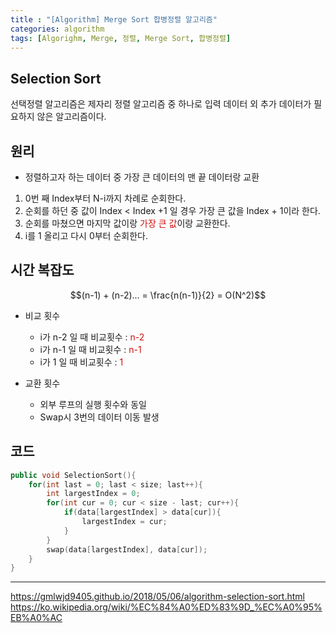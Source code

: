 ```yaml
---
title : "[Algorithm] Merge Sort 합병정렬 알고리즘"
categories: algorithm
tags: [Algorighm, Merge, 정렬, Merge Sort, 합병정렬]
---
```


## Selection Sort
선택정렬 알고리즘은 제자리 정렬 알고리즘 중 하나로 입력 데이터 외 추가 데이터가 필요하지 않은 알고리즘이다.

## 원리
- 정렬하고자 하는 데이터 중 가장 큰 데이터의 맨 끝 데이터랑 교환
1. 0번 째 Index부터 N-i까지 차례로 순회한다.
2. 순회를 하던 중 값이 Index < Index +1 일 경우 가장 큰 값을 Index + 1이라 한다.
3. 순회를 마쳤으면 마지막 값이랑 <font color='dodgerred'>가장 큰 값</font>이랑 교환한다.
4. i를 1 올리고 다시 0부터 순회한다.

## 시간 복잡도

$$(n-1) + (n-2)... = \frac{n(n-1)}{2} = O(N^2)$$

- 비교 횟수
	- i가 n-2 일 때 비교횟수 : <font color='dodgerred'>n-2</font>
	- i가 n-1 일 때 비교횟수 : <font color='dodgerred'>n-1</font>
	- i가 1 일 때 비교횟수 : <font color='dodgerred'>1</font>

- 교환 횟수
	- 외부 루프의 실행 횟수와 동일
	- Swap시 3번의 데이터 이동 발생

## 코드
```cpp
public void SelectionSort(){
	for(int last = 0; last < size; last++){
		int largestIndex = 0;
		for(int cur = 0; cur < size - last; cur++){
			if(data[largestIndex] > data[cur]){
				largestIndex = cur;
			}
		}
		swap(data[largestIndex], data[cur]);
	}
}
```

---

<div class="Reference">
<div class="callout-header"> </div>
<p>
<a href="https://gmlwjd9405.github.io/2018/05/06/algorithm-selection-sort.html">https://gmlwjd9405.github.io/2018/05/06/algorithm-selection-sort.html</a>
<a href="https://ko.wikipedia.org/wiki/%EC%84%A0%ED%83%9D_%EC%A0%95%EB%A0%AC">https://ko.wikipedia.org/wiki/%EC%84%A0%ED%83%9D_%EC%A0%95%EB%A0%AC</a>
</p>
</div>